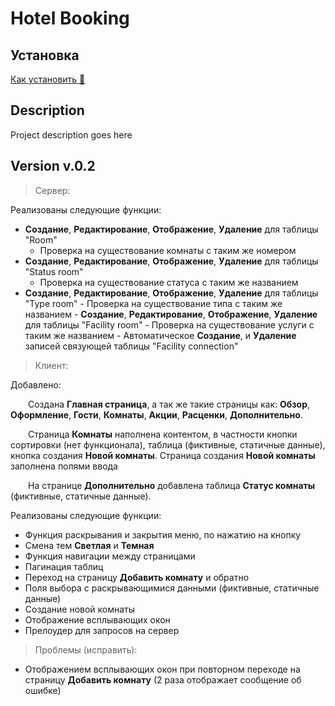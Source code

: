 # Hotel Booking

## Установка

[Как установить 💾](https://github.com/da-b1rmuda/HotelBooking/INSTALLATION.md)

## Description

Project description goes here

## Version v.0.2

> Сервер:

Реализованы следующие функции:

- **Создание**, **Редактирование**, **Отображение**, **Удаление** для таблицы "Room"
  - Проверка на существование комнаты с таким же номером
- **Создание**, **Редактирование**, **Отображение**, **Удаление** для таблицы "Status room"
  - Проверка на существование статуса с таким же названием
- **Создание**, **Редактирование**, **Отображение**, **Удаление** для таблицы "Type room" - Проверка на существование типа с таким же названием - **Создание**, **Редактирование**, **Отображение**, **Удаление** для таблицы "Facility room" - Проверка на существование услуги с таким же названием - Автоматическое **Создание**, и **Удаление** записей связующей таблицы "Facility connection"

> Клиент:

Добавлено:

&emsp;&emsp;Создана **Главная страница**, а так же такие страницы как: **Обзор**, **Оформление**, **Гости**, **Комнаты**, **Акции**, **Расценки**, **Дополнительно**.

&emsp;&emsp;Страница **Комнаты** наполнена контентом, в частности кнопки сортировки (нет функционала), таблица (фиктивные, статичные данные), кнопка создания **Новой комнаты**.
Страница создания **Новой комнаты** заполнена полями ввода

&emsp;&emsp;На странице **Дополнительно** добавлена таблица **Статус комнаты** (фиктивные, статичные данные).

Реализованы следующие функции:

- Функция раскрывания и закрытия меню, по нажатию на кнопку
- Смена тем **Светлая** и **Темная**
- Функция навигации между страницами
- Пагинация таблиц
- Переход на страницу **Добавить комнату** и обратно
- Поля выбора с раскрывающимися данными (фиктивные, статичные данные)
- Создание новой комнаты
- Отображение всплывающих окон
- Прелоудер для запросов на сервер

> Проблемы (исправить):

- Отображением всплывающих окон при повторном переходе на страницу **Добавить комнату** (2 раза отображает сообщение об ошибке)
